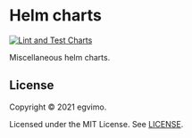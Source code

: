 # Helm charts

[![Lint and Test Charts](https://github.com/egvimo/helm-charts/actions/workflows/lint-test.yml/badge.svg)](https://github.com/egvimo/helm-charts/actions/workflows/lint-test.yml)

Miscellaneous helm charts.

## License

Copyright © 2021 egvimo.

Licensed under the MIT License. See [LICENSE](LICENSE).
